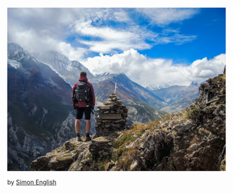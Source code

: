 ![](https://github.com/rafaelromon/TrampAway/blob/master/blog/static/img/home-bg.jpg)

by [Simon English](https://unsplash.com/@guernseyphotographer) 